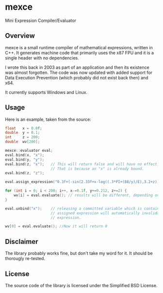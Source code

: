 # mexce 

Mini Expression Compiler/Evaluator

## Overview

mexce is a small runtime compiler of mathematical expressions, written in C++. It generates machine code that primarily uses the x87 FPU and it is a single header with no dependencies.

I wrote this back in 2003 as part of an application and then its existence was almost forgotten. The code was now updated with added support for Data Execution Prevention (which probably did not exist back then) and x64.

It currently supports Windows and Linux.

## Usage

Here is an example, taken from the source:

```cpp
float   x = 0.0f;
double  y = 0.1;
int     z = 200;
double  wv[200];

mexce::evaluator eval;
eval.bind(x, "x");
eval.bind(y, "y");
eval.bind(z, "x");   // This will return false and will have no effect.
                     // That is because an "x" is already bound.
eval.bind(z, "z");

eval.assign_expression("0.3f+(-sin(2.33f+x-log((.3*PI+(88/y)/E),3.2+z)))/98");

for (int i = 0; i < 200; i++, x-=0.1f, y+=0.212, z+=2) {
    wv[i] = eval.evaluate(); // results will be different, depending on x, y, z
}

eval.unbind("x");    // releasing a committed variable which is contained in the
                     // assigned expression will automatically invalidate the
                     // expression.

wv[0] = eval.evaluate(); //Now it will return 0
```

## Disclaimer

The library probably works fine, but don't take my word for it. It should be thorougly re-tested.

## License

The source code of the library is licensed under the Simplified BSD License.
